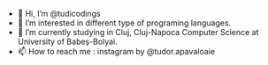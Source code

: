 - 👋 Hi, I’m @tudicodings
- 👀 I’m interested in different type of programing languages.
- 🌱 I’m currently studying in Cluj, Cluj-Napoca Computer Science at University of Babeş-Bolyai.
- 📫 How to reach me : instagram by @tudor.apavaloaie
